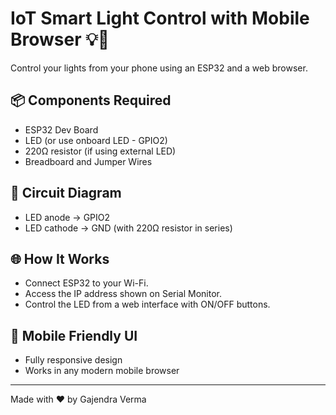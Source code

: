 # IoT Smart Light Control with Mobile Browser 💡📱

Control your lights from your phone using an ESP32 and a web browser.

## 📦 Components Required
- ESP32 Dev Board
- LED (or use onboard LED - GPIO2)
- 220Ω resistor (if using external LED)
- Breadboard and Jumper Wires

## 🔌 Circuit Diagram
- LED anode → GPIO2
- LED cathode → GND (with 220Ω resistor in series)

## 🌐 How It Works
- Connect ESP32 to your Wi-Fi.
- Access the IP address shown on Serial Monitor.
- Control the LED from a web interface with ON/OFF buttons.

## 📲 Mobile Friendly UI
- Fully responsive design
- Works in any modern mobile browser

---

Made with ❤️ by Gajendra Verma
